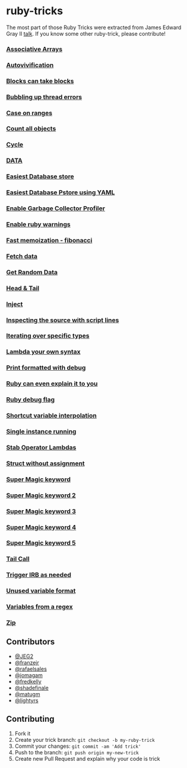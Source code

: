 # ruby-tricks

The most part of those Ruby Tricks were extracted from James Edward Gray II [talk](https://www.youtube.com/watch?v=aBgnlBoIkVM). 
If you know some other ruby-trick, please contribute!

### [Associative Arrays](associative_arrays.rb)

### [Autovivification](autovivification.rb)

### [Blocks can take blocks](blocks_can_take_blocks.rb)

### [Bubbling up thread errors](bubbling_up_thread_errors.rb)

### [Case on ranges](case_on_ranges.rb)

### [Count all objects](count_all_objects.rb)

### [Cycle](cycle.rb)

### [DATA](data.rb)

### [Easiest Database store](easiest_database_pstore.rb)

### [Easiest Database Pstore using YAML](easiest_database_pstore_yaml.rb)

### [Enable Garbage Collector Profiler](enable_garbage_collector_profiler.rb)

### [Enable ruby warnings](enable_ruby_warnings.rb)

### [Fast memoization - fibonacci](fast_memoization_fibonacci.rb)

### [Fetch data](fetch_data.rb)

### [Get Random Data](get_random_data.rb)

### [Head & Tail](head_tail.rb)

### [Inject](inject.rb)

### [Inspecting the source with script lines](inspecting_the_source_with_script_lines.rb)

### [Iterating over specific types](iterating_over_specific_types.rb)

### [Lambda your own syntax](lambda_your_own_syntax.rb)

### [Print formatted with debug](print_formatted_with_debug.rb)

### [Ruby can even explain it to you](ruby_can_even_explain_it_to_you.txt)

### [Ruby debug flag](ruby_debug_flag.rb)

### [Shortcut variable interpolation](shortcut_variable_interpolation.rb)

### [Single instance running](single_instance_running.rb)

### [Stab Operator Lambdas](stab_operator.rb)

### [Struct without assignment](struct_without_assignment.rb)

### [Super Magic keyword](super_magic_key_word.rb)

### [Super Magic keyword 2](super_magic_key_word2.rb)

### [Super Magic keyword 3](super_magic_key_word3.rb)

### [Super Magic keyword 4](super_magic_key_word4.rb)

### [Super Magic keyword 5](super_magic_key_word5.rb)

### [Tail Call](tail_call.rb)

### [Trigger IRB as needed](trigger_irb_as_needed.rb)

### [Unused variable format](unused_variable_format.rb)

### [Variables from a regex](variables_from_a_regex.rb)

### [Zip](zip.rb)


## Contributors

- [@JEG2](https://github.com/JEG2)
- [@franzejr](https://github.com/franzejr)
- [@rafaelsales](https://github.com/rafaelsales)
- [@jomagam](https://github.com/jomagam)
- [@fredkelly](https://github.com/fredkelly)
- [@shadefinale](https://github.com/shadefinale)
- [@matugm](https://github.com/matugm)
- [@lightyrs](https://github.com/lightyrs)


## Contributing

1. Fork it
2. Create your trick branch: `git checkout -b my-ruby-trick`
3. Commit your changes: `git commit -am 'Add trick'`
4. Push to the branch: `git push origin my-new-trick`
5. Create new Pull Request and explain why your code is trick
